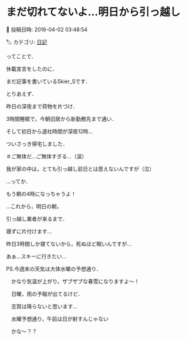 # まだ切れてないよ…明日から引っ越し

📅 投稿日時: 2016-04-02 03:48:54

🏷️ カテゴリ: [日記](cc4b5682fb7b8b144980957a978653fb0.md)

ってことで．


休載宣言をしたのに．


まだ記事を書いているSkier_Sです．





とりあえず．


昨日の深夜まで荷物を片づけ．


3時間睡眠で，今朝旧居から新勤務先まで通い．


そして初日から退社時間が深夜12時…


ついさっき帰宅しました．


＃ご無体だ…ご無体すぎる…（涙）





我が家の中は，とても引っ越し前日とは思えないんですが（泣）


…ってか．


もう朝の4時になっちゃうよ！





…これから，明日の朝，


引っ越し業者が来るまで．


寝ずに片付けます…





昨日3時間しか寝てないから，死ぬほど眠いんですが…





あぁ…スキーに行きたい…





PS.今週末の天気は大体水曜の予想通り．


　かなり気温が上がり，ザブザブな春雪になりますよ～！


　日曜，雨の予報が出てるけど．


　志賀は降らないと思います…


　水曜予想通り，午前は日が射すんじゃない


　かな～？？
